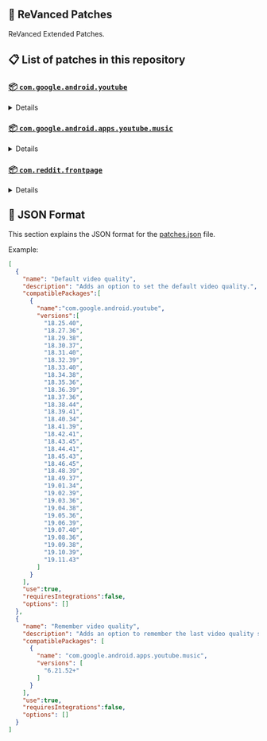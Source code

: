 ## 🧩 ReVanced Patches

ReVanced Extended Patches.

## 📋 List of patches in this repository

### [📦 `com.google.android.youtube`](https://play.google.com/store/apps/details?id=com.google.android.youtube)
<details>

| 💊 Patch | 📜 Description | 🏹 Target Version |
|:--------:|:--------------:|:-----------------:|
| `Add splash animation` | Adds old style splash animation. | 18.25.40 ~ 19.11.43 |
| `Alternative thumbnails` | Adds options to replace video thumbnails using the DeArrow API or image captures from the video. | 18.25.40 ~ 19.11.43 |
| `Ambient mode switch` | Adds an option to bypass the restrictions of ambient mode or disable it completely. | 18.25.40 ~ 19.11.43 |
| `Append time stamps information` | Adds an option to add the current video quality or playback speed in brackets next to the current time. | 18.25.40 ~ 19.11.43 |
| `Change player flyout panel toggles` | Adds an option to use text toggles instead of switch toggles within the additional settings menu. | 18.25.40 ~ 19.05.36 |
| `Change start page` | Adds an option to set which page the app opens in instead of the homepage. | 18.25.40 ~ 19.11.43 |
| `Custom branding heading` | Applies a custom heading in the top left corner within the app. | 18.25.40 ~ 19.11.43 |
| `Custom branding icon YouTube` | Change the YouTube launcher icon to the icon specified in options.json. | 18.25.40 ~ 19.11.43 |
| `Custom branding name YouTube` | Rename the YouTube app to the name specified in options.json. | 18.25.40 ~ 19.11.43 |
| `Custom double tap length` | Add 'double-tap to seek' value. | 18.25.40 ~ 19.11.43 |
| `Custom package name` | Changes the package name for the non-root build of YouTube and YouTube Music to the name specified in options.json. | all |
| `Custom playback speed` | Adds options to customize available playback speeds. | 18.25.40 ~ 19.11.43 |
| `Custom player overlay opacity` | Adds an option to change the opacity of the video player background when player controls are visible. | 18.25.40 ~ 19.11.43 |
| `Custom seekbar color` | Adds an option to customize seekbar colors in video players and video thumbnails. | 18.25.40 ~ 19.11.43 |
| `Default playback speed` | Adds an option to set the default playback speed. | 18.25.40 ~ 19.11.43 |
| `Default video quality` | Adds an option to set the default video quality. | 18.25.40 ~ 19.11.43 |
| `Disable HDR video` | Adds options to disable HDR video. | 18.25.40 ~ 19.11.43 |
| `Disable QUIC protocol` | Adds an option to disable CronetEngine's QUIC protocol. | 18.25.40 ~ 19.11.43 |
| `Disable auto captions` | Adds an option to disable captions from being automatically enabled. | 18.25.40 ~ 19.11.43 |
| `Disable haptic feedback` | Adds an option to disable haptic feedback when swiping the video player. | 18.25.40 ~ 19.11.43 |
| `Disable landscape mode` | Adds an option to disable landscape mode when entering fullscreen. | 18.25.40 ~ 19.11.43 |
| `Disable pip notification` | Disable pip notification when you first launch pip mode. | 18.25.40 ~ 19.11.43 |
| `Disable rolling number animations` | Adds an option to disable rolling number animations of video view count, user likes, and upload time. | 18.43.45 ~ 19.11.43 |
| `Disable shorts on startup` | Adds an option to disable the Shorts player from resuming on app startup when Shorts were last being watched. | 18.25.40 ~ 19.11.43 |
| `Disable speed overlay` | Adds an option to disable 'Play at 2x speed' when pressing and holding in the video player. | 18.36.39 ~ 19.11.43 |
| `Disable update screen` | Adds an option to disable the "Update your app" screen that appears when using an outdated client. | 18.25.40 ~ 19.11.43 |
| `Enable bottom player gestures` | Adds an option to enter fullscreen when swiping down below the video player. | 18.25.40 ~ 19.11.43 |
| `Enable compact controls overlay` | Adds an option to make the fullscreen controls compact. | 18.25.40 ~ 19.11.43 |
| `Enable debug logging` | Adds an option to enable debug logging. | 18.25.40 ~ 19.11.43 |
| `Enable external browser` | Adds an option to always open links in your browser instead of in the in-app-browser. | 18.25.40 ~ 19.11.43 |
| `Enable gradient loading screen` | Adds an option to enable gradient loading screen. | 18.25.40 ~ 19.11.43 |
| `Enable language switch` | Adds an option to enable or disable language switching toggle. | 18.25.40 ~ 19.11.43 |
| `Enable minimized playback` | Enables minimized and background playback. | 18.25.40 ~ 19.11.43 |
| `Enable new splash animation` | Adds an option to enable a new type of splash animation. | 18.25.40 ~ 19.11.43 |
| `Enable new thumbnail preview` | Adds an option to enables the new seekbar thumbnails preview. | 18.25.40 ~ 19.11.43 |
| `Enable old quality layout` | Adds an option to restore the old video quality menu with specific video resolution options. | 18.25.40 ~ 19.11.43 |
| `Enable open links directly` | Adds an option to skip over redirection URLs in external links. | 18.25.40 ~ 19.11.43 |
| `Enable seekbar tapping` | Adds an option to enable tap-to-seek on the seekbar of the video player. | 18.25.40 ~ 19.11.43 |
| `Enable song search` | Adds an option to enable song search in the voice search screen. | 18.30.37 ~ 19.11.43 |
| `Enable tablet mini player` | Adds an option to enable the tablet mini player layout. | 18.25.40 ~ 19.11.43 |
| `Enable tablet navigation bar` | Adds an option to enable the tablet navigation bar. | 18.25.40 ~ 19.11.43 |
| `Enable wide search bar` | Adds an option to replace the search icon with a wide search bar. This will hide the YouTube logo when active. | 18.25.40 ~ 19.11.43 |
| `Force fullscreen` | Adds an option to forcefully open videos in fullscreen. | 18.25.40 ~ 19.11.43 |
| `Force hide player buttons background` | Force to hide the dark background surrounding the video player controls. | 18.25.40 ~ 19.11.43 |
| `Force opus codec` | Adds an option to force the opus audio codec instead of the mp4a audio codec. | 18.25.40 ~ 19.11.43 |
| `Force video codec` | Adds an option to force the video codec. | 18.25.40 ~ 19.11.43 |
| `Header switch` | Add switch to change header. | 18.25.40 ~ 19.11.43 |
| `Hide account menu` | Adds the ability to hide account menu elements using a custom filter in the account menu and You tab. | 18.25.40 ~ 19.11.43 |
| `Hide animated button background` | Force to hide the background of the pause and play animated buttons in the Shorts player. | 18.25.40 ~ 19.11.43 |
| `Hide auto player popup panels` | Adds an option to hide panels (such as live chat) from opening automatically. | 18.25.40 ~ 19.11.43 |
| `Hide autoplay button` | Adds an option to hide the autoplay button in the video player. | 18.25.40 ~ 19.11.43 |
| `Hide autoplay preview` | Adds an option to hide the autoplay preview container when in fullscreen. | 18.25.40 ~ 19.11.43 |
| `Hide button container` | Adds options to hide action buttons below the video player. | 18.25.40 ~ 19.11.43 |
| `Hide captions button` | Adds an option to hide the captions button in the video player. | 18.25.40 ~ 19.11.43 |
| `Hide cast button` | Adds an option to hide the cast button. | 18.25.40 ~ 19.11.43 |
| `Hide category bar` | Adds an option to hide the category bar in feeds. | 18.25.40 ~ 19.11.43 |
| `Hide channel avatar section` | Adds an option to hide the channel avatar section of the subscription feed. | 18.25.40 ~ 19.11.43 |
| `Hide channel profile components` | Adds an option to hide channel profile components. | 18.25.40 ~ 19.11.43 |
| `Hide channel watermark` | Adds an option to hide creator's watermarks in the video player. | 18.25.40 ~ 19.11.43 |
| `Hide collapse button` | Adds an option to hide the collapse button in the video player. | 18.25.40 ~ 19.11.43 |
| `Hide comment component` | Adds options to hide components related to comments. | 18.25.40 ~ 19.11.43 |
| `Hide crowdfunding box` | Adds an option to hide the crowdfunding box between the player and video description. | 18.25.40 ~ 19.11.43 |
| `Hide description components` | Adds an option to hide description components. | 18.25.40 ~ 19.11.43 |
| `Hide double tap overlay filter` | Force to hide the double tap dark filter layer. | 18.25.40 ~ 19.11.43 |
| `Hide double tap to like animations` | Force to hide the like animations when double tap the screen in the Shorts player. | 18.25.40 ~ 19.11.43 |
| `Hide end screen cards` | Adds an option to hide suggested video cards at the end of the video in the video player. | 18.25.40 ~ 19.11.43 |
| `Hide end screen overlay` | Adds an option to hide the overlay in fullscreen when swiping up and at the end of videos. | 18.25.40 ~ 19.11.43 |
| `Hide feed flyout panel` | Adds the ability to hide feed flyout panel components using a custom filter. | 18.25.40 ~ 19.11.43 |
| `Hide filmstrip overlay` | Adds an option to hide filmstrip overlay in the video player. | 18.25.40 ~ 19.11.43 |
| `Hide floating microphone` | Adds an option to hide the floating microphone button when searching. | 18.25.40 ~ 19.11.43 |
| `Hide fullscreen button` | Force to hide fullscreen button in player bottom UI container. | 18.25.40 ~ 19.11.43 |
| `Hide fullscreen panels` | Adds an option to hide panels such as live chat when in fullscreen. | 18.25.40 ~ 19.11.43 |
| `Hide general ads` | Adds options to hide general ads. | 18.25.40 ~ 19.11.43 |
| `Hide handle` | Adds options to hide the handle in the account switcher and You tab. | 18.25.40 ~ 19.11.43 |
| `Hide info cards` | Adds an option to hide info-cards in the video player. | 18.25.40 ~ 19.11.43 |
| `Hide latest videos button` | Adds options to hide latest videos button in home feed. | 18.25.40 ~ 19.11.43 |
| `Hide layout components` | Adds options to hide general layout components. | 18.25.40 ~ 19.11.43 |
| `Hide load more button` | Adds an option to hide the button under videos that loads similar videos. | 18.25.40 ~ 19.11.43 |
| `Hide mix playlists` | Adds an option to hide mix playlists in feed. | 18.25.40 ~ 19.11.43 |
| `Hide music button` | Adds an option to hide the YouTube Music button in the video player. | 18.25.40 ~ 19.11.43 |
| `Hide navigation buttons` | Adds options to hide and change navigation buttons (such as the Shorts button). | 18.25.40 ~ 19.11.43 |
| `Hide navigation label` | Adds an option to hide navigation bar labels. | 18.25.40 ~ 19.11.43 |
| `Hide player chapters` | Force to hide chapters in player bottom UI container. | 18.25.40 ~ 19.11.43 |
| `Hide player flyout panel` | Adds options to hide player flyout panel components. | 18.25.40 ~ 19.11.43 |
| `Hide previous next button` | Adds an option to hide the previous and next buttons in the video player. | 18.25.40 ~ 19.11.43 |
| `Hide search term thumbnail` | Adds an option to hide thumbnails in the search term history. | 18.25.40 ~ 19.11.43 |
| `Hide seek message` | Adds an option to hide the 'Slide left or right to seek' or 'Release to cancel' message container in the video player. | 18.39.41 ~ 19.11.43 |
| `Hide seekbar` | Adds an option to hide the seekbar in video player and video thumbnails. | 18.25.40 ~ 19.11.43 |
| `Hide shorts components` | Adds options to hide components related to YouTube Shorts. | 18.25.40 ~ 19.11.43 |
| `Hide snack bar` | Adds an option to hide the snack bar action popup. | 18.25.40 ~ 19.11.43 |
| `Hide suggested actions` | Adds an option to hide the suggested actions bar inside the player. | 18.25.40 ~ 19.11.43 |
| `Hide suggested video overlay` | Adds an option to hide the suggested video overlay at the end of videos. | 18.25.40 ~ 19.11.43 |
| `Hide suggestions shelf` | Adds an option to hide the suggestions shelf in feed. | 18.25.40 ~ 19.11.43 |
| `Hide time stamp` | Adds an option to hide the timestamp in the bottom left of the video player. | 18.25.40 ~ 19.11.43 |
| `Hide toolbar button` | Adds an option to hide the button in the toolbar. | 18.25.40 ~ 19.11.43 |
| `Hide tooltip content` | Hides the tooltip box that appears on first install. | 18.25.40 ~ 19.11.43 |
| `Hide trending searches` | Adds an option to hide trending searches in the search bar. | 18.25.40 ~ 19.11.43 |
| `Hide video ads` | Adds an option to hide ads in the video player. | 18.25.40 ~ 19.11.43 |
| `Hide voice search button` | Force to hide voice search button in search bar. | 18.25.40 ~ 19.11.43 |
| `Keep landscape mode` | Adds an option to keep landscape mode when turning the screen off and on in fullscreen. | 18.42.41 ~ 19.11.43 |
| `Layout switch` | Adds an option to trick dpi to use tablet or phone layout. | 18.25.40 ~ 19.11.43 |
| `MaterialYou` | Enables MaterialYou theme for Android 12+ | 18.25.40 ~ 19.11.43 |
| `MicroG support` | Allows ReVanced Extended to run without root and under a different package name with MicroG. | 18.25.40 ~ 19.11.43 |
| `Overlay buttons` | Adds an option to display overlay buttons in the video player. | 18.25.40 ~ 19.11.43 |
| `Quick actions components` | Adds options to hide and customize components below the seekbar in fullscreen. | 18.25.40 ~ 19.11.43 |
| `Remove viewer discretion dialog` | Adds an option to remove the dialog that appears when opening a video that has been age-restricted by accepting it automatically. This does not bypass the age restriction. | 18.25.40 ~ 19.11.43 |
| `Return YouTube Dislike` | Shows the dislike count of videos using the Return YouTube Dislike API. | 18.25.40 ~ 19.11.43 |
| `Sanitize sharing links` | Adds an option to remove tracking query parameters from URLs when sharing links. | 18.25.40 ~ 19.11.43 |
| `Settings` | Applies mandatory patches to implement ReVanced Extended settings into the application. | 18.25.40 ~ 19.11.43 |
| `Shorts overlay buttons` | Apply the new icons to the action buttons of the Shorts player. | 18.25.40 ~ 19.11.43 |
| `SponsorBlock` | Integrates SponsorBlock which allows skipping video segments such as sponsored content. | 18.25.40 ~ 19.11.43 |
| `Spoof app version` | Adds options to spoof the YouTube client version. This can be used to restore old UI elements and features. | 18.25.40 ~ 19.11.43 |
| `Spoof device dimensions` | Adds an option to spoof the device dimensions which unlocks higher video qualities if they aren't available on the device. | 18.25.40 ~ 19.11.43 |
| `Spoof player parameters` | Adds options to spoof player parameters to prevent playback issues. | 18.25.40 ~ 19.11.43 |
| `Swipe controls` | Adds options to enable and configure volume and brightness swipe controls. | 18.25.40 ~ 19.11.43 |
| `Theme` | Change the app's theme to the values specified in options.json. | 18.25.40 ~ 19.11.43 |
| `Translations` | Add Crowdin translations for YouTube. | 18.25.40 ~ 19.11.43 |
| `Visual preferences icons` | Adds icons to specific preferences in the settings. | all |
</details>

### [📦 `com.google.android.apps.youtube.music`](https://play.google.com/store/apps/details?id=com.google.android.apps.youtube.music)
<details>

| 💊 Patch | 📜 Description | 🏹 Target Version |
|:--------:|:--------------:|:-----------------:|
| `Amoled` | Applies a pure black theme to some components. | 6.21.52+ |
| `Background play` | Enables playing music in the background. | 6.21.52+ |
| `Bitrate default value` | Sets the audio quality to "Always High" when you first install the app. | 6.21.52+ |
| `Certificate spoof` | Enables YouTube Music to work with Android Auto by spoofing the YouTube Music certificate. | 6.21.52+ |
| `Change start page` | Adds an option to set which page the app opens in instead of the homepage. | 6.21.52+ |
| `Custom branding icon YouTube Music` | Changes the YouTube Music app icon to the icon specified in options.json. | 6.21.52+ |
| `Custom branding name YouTube Music` | Renames the YouTube Music app to the name specified in options.json. | 6.21.52+ |
| `Custom package name` | Changes the package name for the non-root build of YouTube and YouTube Music to the name specified in options.json. | 6.21.52+ |
| `Custom playback speed` | Adds an option to customize available playback speeds. | 6.21.52+ |
| `Disable auto captions` | Adds an option to disable captions from being automatically enabled. | 6.21.52+ |
| `Disable overlay filter` | Removes the dark overlay when comment, share, save to playlist, and flyout panels are open. | 6.21.52+ |
| `Enable black navigation bar` | Adds an option to set the navigation bar color to black. | 6.21.52+ |
| `Enable color match player` | Adds an option to match the color of the miniplayer to the fullscreen player. Deprecated on YT Music 6.34.51+. | 6.21.52 ~ 6.33.52 |
| `Enable compact dialog` | Adds an option to enable the compact flyout menu on phones. | 6.21.52+ |
| `Enable custom filter` | Adds a custom filter which can be used to hide layout components. | 6.21.52+ |
| `Enable debug logging` | Adds an option to enable debug logging. | 6.21.52+ |
| `Enable force minimized player` | Adds an option to keep the miniplayer minimized even when another track is played. | 6.21.52+ |
| `Enable landscape mode` | Adds an option to enable landscape mode when rotating the screen on phones. | 6.21.52+ |
| `Enable minimized playback` | Enables playback in miniplayer for Kids music. | 6.21.52+ |
| `Enable old player background` | Adds an option to return the player background to the old style. Deprecated on YT Music 6.34.51+. | 6.21.52 ~ 6.33.52 |
| `Enable old player layout` | Adds an option to return the player layout to the old style. Deprecated on YT Music 6.31.55+. | 6.21.52 ~ 6.33.52 |
| `Enable old style library shelf` | Adds an option to return the library tab to the old style. | 6.21.52+ |
| `Enable old style miniplayer` | Adds an option to return the miniplayer to the old style. Deprecated in v6.42+. | 6.21.52+ |
| `Enable opus codec` | Adds an option use the opus audio codec instead of the mp4a audio codec. | 6.21.52+ |
| `Enable playback speed` | Adds an option to add a playback speed button to the flyout panel. | 6.21.52+ |
| `Enable zen mode` | Adds an option to change the player background to light grey to reduce eye strain. Deprecated on YT Music 6.34.51+. | 6.21.52 ~ 6.33.52 |
| `Exclusive audio playback` | Unlocks the option to play music without video. | 6.21.52+ |
| `Hide "New" button` | Adds an option to hide the "New" button in the library. | 6.21.52+ |
| `Hide account menu` | Adds the ability to hide account menu elements using a custom filter. | 6.21.52+ |
| `Hide action bar component` | Adds options to hide action bar components and replace the offline download button with an external download button. | 6.21.52+ |
| `Hide button shelf` | Adds an option to hide the button shelf from the homepage and explore tab. | 6.21.52+ |
| `Hide carousel shelf` | Adds an option to hide the carousel shelf from the homepage and explore tab. | 6.21.52+ |
| `Hide cast button` | Adds an option to hide the cast button. | 6.21.52+ |
| `Hide category bar` | Adds an option to hide the category bar. | 6.21.52+ |
| `Hide channel guidelines` | Adds an option to hide the channel guidelines at the top of the comments section. | 6.21.52+ |
| `Hide double tap overlay filter` | Removes the dark overlay when double-tapping to seek. | 6.21.52+ |
| `Hide emoji picker and time stamp` | Adds an option to hide the emoji picker and time stamp when typing comments. | 6.21.52+ |
| `Hide flyout panel` | Adds options to hide flyout panel components. | 6.21.52+ |
| `Hide fullscreen share button` | Adds an option to hide the share button in the fullscreen player. | 6.21.52+ |
| `Hide general ads` | Adds options to hide general ads. | 6.21.52+ |
| `Hide get premium` | Hides the "Get Music Premium" label from the account menu and settings. | 6.21.52+ |
| `Hide handle` | Adds an option to hide the handle in the account menu. | 6.21.52+ |
| `Hide history button` | Adds an option to hide the history button in the toolbar. | 6.21.52+ |
| `Hide navigation bar component` | Adds options to hide navigation bar components. | 6.21.52+ |
| `Hide player overlay filter` | Removes the dark overlay when single-tapping player. | 6.21.52+ |
| `Hide playlist cards` | Adds an option to hide playlist cards from the homepage. | 6.21.52+ |
| `Hide sample shelf` | Adds an option to hide the sample shelf from the homepage. | 6.21.52+ |
| `Hide tap to update button` | Adds an option to hide the tap to update button. | 6.21.52+ |
| `Hide taste builder` | Hides the "Tell us which artists you like" card from the homepage. | 6.21.52+ |
| `Hide terms container` | Adds an option to hide the terms of service container in the account menu. | 6.21.52+ |
| `Hide tooltip content` | Hides the tooltip box that appears when opening the app for the first time. | 6.21.52+ |
| `Hide voice search button` | Force to hide the voice search button in the search bar. | 6.21.52+ |
| `MicroG support` | Allows YouTube Music to run without root and under a different package name with MicroG. | 6.21.52+ |
| `Remember playback speed` | Adds an option to remember the last playback speed selected. | 6.21.52+ |
| `Remember repeat state` | Adds an option to remember the state of the repeat toggle. | 6.21.52+ |
| `Remember shuffle state` | Adds an option to remember the state of the shuffle toggle. | 6.21.52+ |
| `Remember video quality` | Adds an option to remember the last video quality selected. | 6.21.52+ |
| `Remove viewer discretion dialog` | Adds an option to remove the dialog that appears when opening a video that has been age-restricted by accepting it automatically. This does not bypass the age restriction. | 6.21.52+ |
| `Replace cast button` | Adds an option to replace the cast button in the player with the "Open music" button. | 6.21.52+ |
| `Replace dismiss queue` | Adds an option to replace "Dismiss queue" with "Watch on YouTube" in the flyout menu. | 6.21.52+ |
| `Return YouTube Dislike` | Adds an option to show the dislike count of songs using the Return YouTube Dislike API. | 6.21.52+ |
| `Sanitize sharing links` | Adds an option to remove tracking query parameters from URLs when sharing links. | 6.21.52+ |
| `Settings` | Adds ReVanced Extended settings to YouTube Music. | 6.21.52+ |
| `SponsorBlock` | Adds options to enable and configure SponsorBlock, which can skip undesired video segments such as non-music sections. | 6.21.52+ |
| `Spoof app version` | Adds options to spoof the YouTube Music client version. This can remove the radio mode restriction in Canadian regions or disable real-time lyrics. | 6.21.52+ |
| `Translations` | Adds Crowdin translations for YouTube Music. | 6.21.52+ |
</details>

### [📦 `com.reddit.frontpage`](https://play.google.com/store/apps/details?id=com.reddit.frontpage)
<details>

| 💊 Patch | 📜 Description | 🏹 Target Version |
|:--------:|:--------------:|:-----------------:|
| `Change package name` | Changes the package name for Reddit to the name specified in options.json. | all |
| `Custom branding name Reddit` | Renames the Reddit app to the name specified in options.json. | all |
| `Disable screenshot popup` | Adds an option to disable the popup that shows up when taking a screenshot. | all |
| `Hide ads` | Adds options to hide ads. | all |
| `Hide navigation buttons` | Adds options to hide buttons in the navigation bar. | all |
| `Hide recently visited shelf` | Adds an option to hide the recently visited shelf in the sidebar. | all |
| `Hide toolbar button` | Adds an option to hide the r/place or Reddit recap button in the toolbar. | all |
| `Open links directly` | Adds an option to skip over redirection URLs in external links. | all |
| `Open links externally` | Adds an option to always open links in your browser instead of in the in-app-browser. | all |
| `Premium icon` | Unlocks premium app icons. | all |
| `Remove subreddit dialog` | Adds options to remove the NSFW community warning and notifications suggestion dialogs by dismissing them automatically. | all |
| `Sanitize sharing links` | Adds an option to remove tracking query parameters from URLs when sharing links. | all |
| `Settings` | Adds ReVanced Extended settings to Reddit. | all |
</details>



## 📝 JSON Format

This section explains the JSON format for the [patches.json](patches.json) file.

Example:

```json
[
  {
    "name": "Default video quality",
    "description": "Adds an option to set the default video quality.",
    "compatiblePackages":[
      {
        "name":"com.google.android.youtube",
        "versions":[
          "18.25.40",
          "18.27.36",
          "18.29.38",
          "18.30.37",
          "18.31.40",
          "18.32.39",
          "18.33.40",
          "18.34.38",
          "18.35.36",
          "18.36.39",
          "18.37.36",
          "18.38.44",
          "18.39.41",
          "18.40.34",
          "18.41.39",
          "18.42.41",
          "18.43.45",
          "18.44.41",
          "18.45.43",
          "18.46.45",
          "18.48.39",
          "18.49.37",
          "19.01.34",
          "19.02.39",
          "19.03.36",
          "19.04.38",
          "19.05.36",
          "19.06.39",
          "19.07.40",
          "19.08.36",
          "19.09.38",
          "19.10.39",
          "19.11.43"
        ]
      }
    ],
    "use":true,
    "requiresIntegrations":false,
    "options": []
  },
  {
    "name": "Remember video quality",
    "description": "Adds an option to remember the last video quality selected.",
    "compatiblePackages": [
      {
        "name": "com.google.android.apps.youtube.music",
        "versions": [
          "6.21.52+"
        ]
      }
    ],
    "use":true,
    "requiresIntegrations":false,
    "options": []
  }
]
```